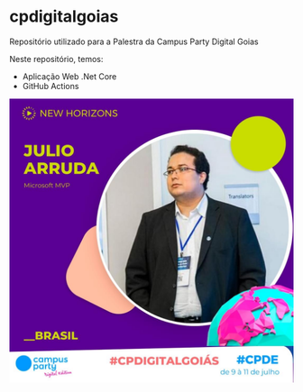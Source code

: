 # cpdigitalgoias
Repositório utilizado para a Palestra da Campus Party Digital Goias

Neste repositório, temos:

- Aplicação Web .Net Core
- GitHub Actions

![Alt text](20200630_182045863_iOS.jpg)